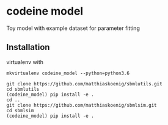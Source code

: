 # codeine model
Toy model with example dataset for parameter fitting

## Installation

virtualenv with

```
mkvirtualenv codeine_model --python=python3.6

git clone https://github.com/matthiaskoenig/sbmlutils.git
cd sbmlutils
(codeine_model) pip install -e .
cd ..
git clone https://github.com/matthiaskoenig/sbmlsim.git
cd sbmlsim
(codeine_model) pip install -e .

```
